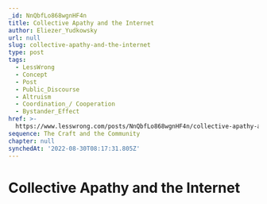 ```yaml
---
_id: NnQbfLo868wgnHF4n
title: Collective Apathy and the Internet
author: Eliezer_Yudkowsky
url: null
slug: collective-apathy-and-the-internet
type: post
tags:
  - LessWrong
  - Concept
  - Post
  - Public_Discourse
  - Altruism
  - Coordination_/ Cooperation
  - Bystander_Effect
href: >-
  https://www.lesswrong.com/posts/NnQbfLo868wgnHF4n/collective-apathy-and-the-internet
sequence: The Craft and the Community
chapter: null
synchedAt: '2022-08-30T08:17:31.805Z'
---
```

# Collective Apathy and the Internet

